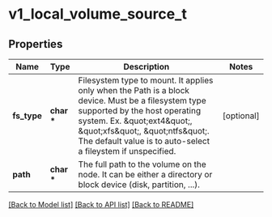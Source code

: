 # v1_local_volume_source_t

## Properties
Name | Type | Description | Notes
------------ | ------------- | ------------- | -------------
**fs_type** | **char \*** | Filesystem type to mount. It applies only when the Path is a block device. Must be a filesystem type supported by the host operating system. Ex. \&quot;ext4\&quot;, \&quot;xfs\&quot;, \&quot;ntfs\&quot;. The default value is to auto-select a fileystem if unspecified. | [optional] 
**path** | **char \*** | The full path to the volume on the node. It can be either a directory or block device (disk, partition, ...). | 

[[Back to Model list]](../README.md#documentation-for-models) [[Back to API list]](../README.md#documentation-for-api-endpoints) [[Back to README]](../README.md)


